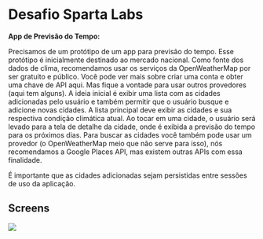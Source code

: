 <h1>Desafio Sparta Labs</h1>

<p><b>App de Previsão do Tempo:</b>

Precisamos de um protótipo de um app para previsão do tempo. Esse protótipo é inicialmente destinado ao mercado nacional.
Como fonte dos dados de clima, recomendamos usar os serviços da OpenWeatherMap por ser gratuito e público. Você pode ver mais sobre criar uma conta e obter uma chave de API aqui. Mas fique a vontade para usar outros provedores (aqui tem alguns).
A ideia inicial é exibir uma lista com as cidades adicionadas pelo usuário e também permitir que o usuário busque e adicione novas cidades.
A lista principal deve exibir as cidades e sua respectiva condição climática atual. Ao tocar em uma cidade, o usuário será levado para a tela de detalhe da cidade, onde é exibida a previsão do tempo para os próximos dias.
Para buscar as cidades você também pode usar um provedor (o OpenWeatherMap meio que não serve para isso), nós recomendamos a Google Places API, mas existem outras APIs com essa finalidade.

É importante que as cidades adicionadas sejam persistidas entre sessões de uso da aplicação.
</p>

<h2>Screens</h2>
<img src=
